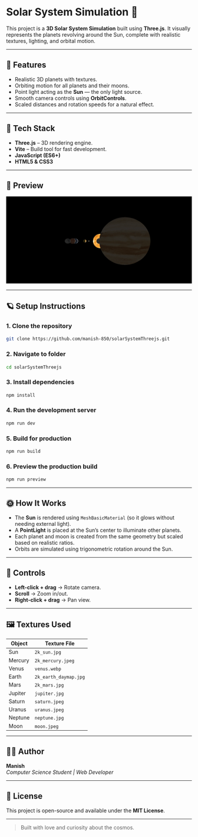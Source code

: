 # Solar System Simulation 🌌

This project is a **3D Solar System Simulation** built using **Three.js**. It visually represents the planets revolving around the Sun, complete with realistic textures, lighting, and orbital motion.

---

## 🚀 Features

- Realistic 3D planets with textures.
- Orbiting motion for all planets and their moons.
- Point light acting as the **Sun** — the only light source.
- Smooth camera controls using **OrbitControls**.
- Scaled distances and rotation speeds for a natural effect.

---

## 🧠 Tech Stack

- **Three.js** – 3D rendering engine.
- **Vite** – Build tool for fast development.
- **JavaScript (ES6+)**
- **HTML5 & CSS3**

---

## 📸 Preview

![preview gif](./public/preview.gif)

---

## 🪐 Setup Instructions

### 1. Clone the repository
```bash
git clone https://github.com/manish-850/solarSystemThreejs.git
```

### 2. Navigate to folder
```bash
cd solarSystemThreejs
```

### 3. Install dependencies
```bash
npm install
```

### 4. Run the development server
```bash
npm run dev
```

### 5. Build for production
```bash
npm run build
```

### 6. Preview the production build
```bash
npm run preview
```

---

## 🌞 How It Works

- The **Sun** is rendered using `MeshBasicMaterial` (so it glows without needing external light).
- A **PointLight** is placed at the Sun’s center to illuminate other planets.
- Each planet and moon is created from the same geometry but scaled based on realistic ratios.
- Orbits are simulated using trigonometric rotation around the Sun.

---

## 🔧 Controls

- **Left-click + drag** → Rotate camera.
- **Scroll** → Zoom in/out.
- **Right-click + drag** → Pan view.

---

## 🖼️ Textures Used

| Object | Texture File |
|--------|---------------|
| Sun | `2k_sun.jpg` |
| Mercury | `2k_mercury.jpeg` |
| Venus | `venus.webp` |
| Earth | `2k_earth_daymap.jpg` |
| Mars | `2k_mars.jpg` |
| Jupiter | `jupiter.jpg` |
| Saturn | `saturn.jpeg` |
| Uranus | `uranus.jpeg` |
| Neptune | `neptune.jpg` |
| Moon | `moon.jpeg` |

---

## 🧑‍💻 Author

**Manish**  
_Computer Science Student | Web Developer_

---

## 🪩 License

This project is open-source and available under the **MIT License**.

---

> Built with love and curiosity about the cosmos.
